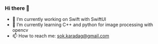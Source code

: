 ### Hi there 👋

- 🔭 I’m currently working on Swift with SwiftUI
- 🌱 I’m currently learning C++ and python for image processing with opencv
- 📫 How to reach me: sok.karadag@gmail.com
<!--
**soKaradag/soKaradag** is a ✨ _special_ ✨ repository because its `README.md` (this file) appears on your GitHub profile.

Here are some ideas to get you started:

- 🌱 I’m currently learning ...
- 👯 I’m looking to collaborate on ...
- 🤔 I’m looking for help with ...
- 💬 Ask me about ...
- 😄 Pronouns: ...
- ⚡ Fun fact: ...
-->

